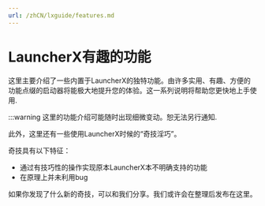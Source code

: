 ```yaml
---
url: /zhCN/lxguide/features.md
---
```

# LauncherX有趣的功能

这里主要介绍了一些内置于LauncherX的独特功能。由许多实用、有趣、方便的功能点缀的启动器将能极大地提升您的体验。这一系列说明将帮助您更快地上手使用.

:::warning 这里的功能介绍可能随时出现细微变动。恕无法另行通知.

此外，这里还有一些使用LauncherX时候的“奇技淫巧”。

奇技具有以下特征：

* 通过有技巧性的操作实现原本LauncherX本不明确支持的功能
* 在原理上并未利用bug

如果你发现了什么新的奇技，可以和我们分享。我们或许会在整理后发布在这里。
